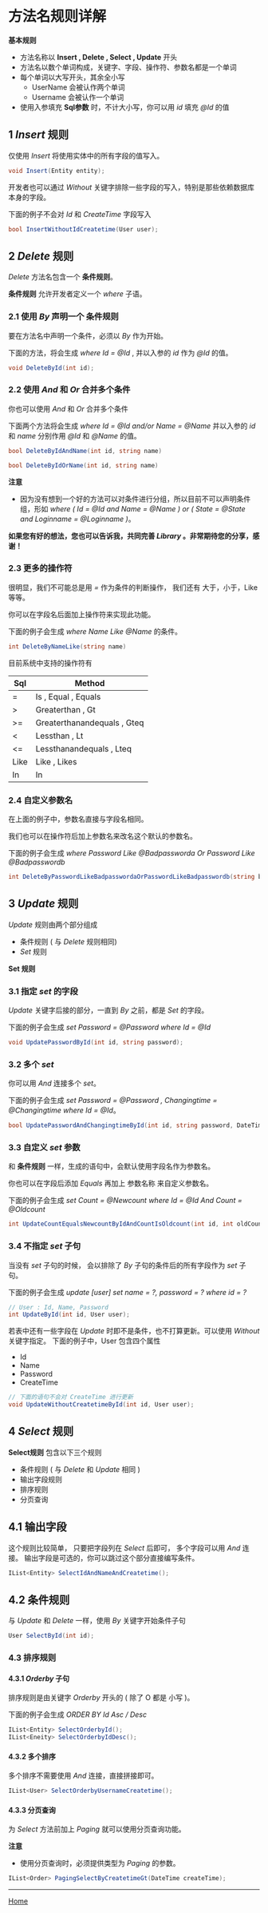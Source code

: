 # 方法名规则详解

**基本规则**

* 方法名称以 **Insert , Delete , Select , Update** 开头
* 方法名以数个单词构成，关键字、字段、操作符、参数名都是一个单词
* 每个单词以大写开头，其余全小写
    * UserName 会被认作两个单词
    * Username 会被认作一个单词
* 使用入参填充 **Sql参数** 时，不计大小写，你可以用 *id* 填充 *@Id* 的值

## 1 *Insert* 规则

仅使用 *Insert* 将使用实体中的所有字段的值写入。

```csharp
void Insert(Entity entity);
```

开发者也可以通过 *Without* 关键字排除一些字段的写入，特别是那些依赖数据库本身的字段。

下面的例子不会对 *Id* 和 *CreateTime* 字段写入
```csharp
bool InsertWithoutIdCreatetime(User user);
```


## 2 *Delete* 规则

*Delete* 方法名包含一个 **条件规则**。

**条件规则** 允许开发者定义一个 *where* 子语。


### 2.1 使用 *By* 声明一个 **条件规则**

要在方法名中声明一个条件，必须以 *By* 作为开始。

下面的方法，将会生成 *where Id = @Id* , 并以入参的 *id* 作为 *@Id* 的值。
```csharp
void DeleteById(int id);
```

### 2.2 使用 *And* 和 *Or* 合并多个条件

你也可以使用 *And* 和 *Or* 合并多个条件

下面两个方法将会生成 *where Id = @Id and/or Name = @Name* 并以入参的 *id* 和 *name* 分别作用 *@Id* 和 *@Name* 的值。

```csharp
bool DeleteByIdAndName(int id, string name)

bool DeleteByIdOrName(int id, string name)
```

**注意**

* 因为没有想到一个好的方法可以对条件进行分组，所以目前不可以声明条件组，形如 *where ( Id = @Id and Name = @Name ) or ( State = @State and Loginname = @Loginname )*。

**如果您有好的想法，您也可以告诉我，共同完善 *Library* 。非常期待您的分享，感谢！**

### 2.3 更多的操作符

很明显，我们不可能总是用 *=* 作为条件的判断操作，
我们还有 大于，小于，Like等等。

你可以在字段名后面加上操作符来实现此功能。

下面的例子会生成 *where Name Like @Name* 的条件。

```csharp
int DeleteByNameLike(string name)
```

目前系统中支持的操作符有

| Sql | Method |
|---|---|
| = | Is , Equal , Equals |
| > | Greaterthan , Gt |
| >= | Greaterthanandequals , Gteq |
| < | Lessthan , Lt |
| <= | Lessthanandequals , Lteq |
| Like | Like , Likes |
| In | In |

### 2.4 自定义参数名

在上面的例子中，参数名直接与字段名相同。

我们也可以在操作符后加上参数名来改名这个默认的参数名。

下面的例子会生成 *where Password Like @Badpassworda Or Password Like @Badpasswordb*
```csharp
int DeleteByPasswordLikeBadpasswordaOrPasswordLikeBadpasswordb(string badPasswordA, string badPasswordB);
```

## 3 *Update* 规则

*Update* 规则由两个部分组成
* 条件规则 ( 与 *Delete* 规则相同)
* *Set* 规则

**Set 规则**

### 3.1 指定 *set* 的字段

*Update* 关键字后接的部分，一直到 *By* 之前，都是 *Set* 的字段。

下面的例子会生成 *set Password = @Password where Id = @Id*

```csharp
void UpdatePasswordById(int id, string password);
```

### 3.2 多个 *set* 

你可以用 *And* 连接多个 *set*。

下面的例子会生成 *set Password = @Password , Changingtime = @Changingtime where Id = @Id*。

```csharp
bool UpdatePasswordAndChangingtimeById(int id, string password, DateTime changingTime);
```

### 3.3 自定义 *set* 参数

和 **条件规则** 一样，生成的语句中，会默认使用字段名作为参数名。

你也可以在字段后添加 *Equals* 再加上 参数名称 来自定义参数名。

下面的例子会生成 *set Count = @Newcount where Id = @Id And Count = @Oldcount*

```csharp
int UpdateCountEqualsNewcountByIdAndCountIsOldcount(int id, int oldCount, int newCount);
```

### 3.4 不指定 *set* 子句

当没有 *set* 子句的时候，
会以排除了 *By* 子句的条件后的所有字段作为 *set* 子句。

下面的例子会生成 *update [user] set name = ?, password = ? where id = ?*
```csharp
// User : Id, Name, Password
int UpdateById(int id, User user);
```

若表中还有一些字段在 *Update* 时即不是条件，也不打算更新。可以使用 *Without* 关键字指定。
下面的例子中，User 包含四个属性
* Id
* Name
* Password
* CreateTime

```csharp
// 下面的语句不会对 CreateTime 进行更新
void UpdateWithoutCreatetimeById(int id, User user);
```


## 4 *Select* 规则

**Select规则** 包含以下三个规则
* 条件规则 ( 与 *Delete* 和 *Update* 相同 )
* 输出字段规则
* 排序规则
* 分页查询

## 4.1 输出字段

这个规则比较简单，
只要把字段列在 *Select* 后即可，
多个字段可以用 *And* 连接。
输出字段是可选的，你可以跳过这个部分直接编写条件。

```csharp
IList<Entity> SelectIdAndNameAndCreatetime();
```

## 4.2 条件规则
与 *Update* 和 *Delete* 一样，使用 *By* 关键字开始条件子句

```csharp
User SelectById(int id);
```

### 4.3 排序规则

#### 4.3.1 *Orderby* 子句

排序规则是由关键字 *Orderby* 开头的 ( 除了 O 都是 小写 )。

下面的例子会生成 *ORDER BY Id Asc / Desc*

```csharp
IList<Entity> SelectOrderbyId();
IList<Eneity> SelectOrderbyIdDesc();
```

#### 4.3.2 多个排序

多个排序不需要使用 *And* 连接，直接拼接即可。
```csharp
IList<User> SelectOrderbyUsernameCreatetime();
```

#### 4.3.3 分页查询

为 *Select* 方法前加上 *Paging* 就可以使用分页查询功能。

**注意**

* 使用分页查询时，必须提供类型为 *Paging* 的参数。

```csharp
IList<Order> PagingSelectByCreatetimeGt(DateTime createTime);
```

---
[Home](../readme.md)